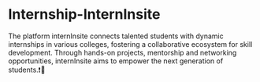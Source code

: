# Internship-InternInsite
The platform internInsite connects talented students with dynamic internships in various colleges, fostering a collaborative ecosystem for skill development. Through hands-on projects, mentorship and networking opportunities, internInsite aims to empower the next generation of students.❗🔶
